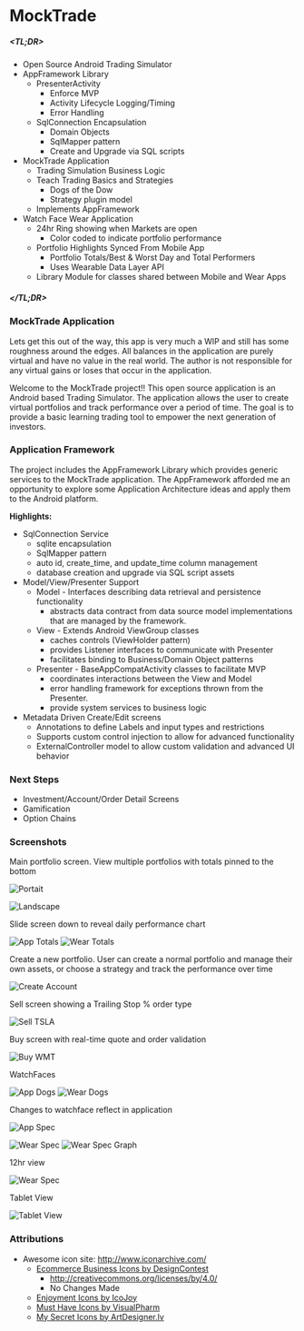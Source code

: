 MockTrade 
===============================


##### &lt;TL;DR&gt;

* Open Source Android Trading Simulator
* AppFramework Library
    * PresenterActivity 
        * Enforce MVP
        * Activity Lifecycle Logging/Timing
        * Error Handling                 
    * SqlConnection Encapsulation
        * Domain Objects
        * SqlMapper pattern
        * Create and Upgrade via SQL scripts
* MockTrade Application
    * Trading Simulation Business Logic
    * Teach Trading Basics and Strategies 
        * Dogs of the Dow
        * Strategy plugin model
    * Implements AppFramework
* Watch Face Wear Application
    * 24hr Ring showing when Markets are open
        * Color coded to indicate portfolio performance
    * Portfolio Highlights Synced From Mobile App
        * Portfolio Totals/Best & Worst Day and Total Performers
        * Uses Wearable Data Layer API
    * Library Module for classes shared between Mobile and Wear Apps

##### &lt;/TL;DR&gt;

### MockTrade Application
Lets get this out of the way, this app is very much a WIP and still has 
some roughness around the edges. All balances in the application are purely 
virtual and have no value in the real world. The author is not responsible 
for any virtual gains or loses that occur in the application. 

Welcome to the MockTrade project!! This open source application is an Android 
based Trading Simulator. The application allows the user to create virtual 
portfolios and track performance over a period of time. The goal is to 
provide a basic learning trading tool to empower the next generation of investors. 

### Application Framework
The project includes the AppFramework Library which provides generic services 
to the MockTrade application. The AppFramework afforded me an opportunity to 
explore some Application Architecture ideas and apply them to the Android platform. 

**Highlights:**

* SqlConnection Service
    * sqlite encapsulation
    * SqlMapper pattern
    * auto id, create_time, and update_time column management
    * database creation and upgrade via SQL script assets
* Model/View/Presenter Support
    * Model - Interfaces describing data retrieval and persistence functionality
        * abstracts data contract from data source
        model implementations that are managed by the framework.
    * View - Extends Android ViewGroup classes
        * caches controls (ViewHolder pattern)
        * provides Listener interfaces to communicate with Presenter
        * facilitates binding to Business/Domain Object patterns
    * Presenter - BaseAppCompatActivity classes to facilitate MVP
        * coordinates interactions between the View and Model 
        * error handling framework for exceptions thrown from the Presenter. 
        * provide system services to business logic
* Metadata Driven Create/Edit screens
    * Annotations to define Labels and input types and restrictions
    * Supports custom control injection to allow for advanced functionality
    * ExternalController model to allow custom validation and advanced UI behavior

### Next Steps
* Investment/Account/Order Detail Screens
* Gamification
* Option Chains

### Screenshots

Main portfolio screen. View multiple portfolios with totals pinned to the bottom

![Portait](assets/ss_app_portrait.png)

![Landscape](assets/ss_app_landscape.png)

Slide screen down to reveal daily performance chart

![App Totals](assets/ss_app_totals.png)
![Wear Totals](assets/ss_watch_totals.png)

Create a new portfolio. User can create a normal portfolio and
manage their own assets, or choose a strategy and track the
performance over time

![Create Account](assets/ss_app_dogs_create.png)

Sell screen showing a Trailing Stop % order type

![Sell TSLA](assets/ss_app_sell_tsla.png)

Buy screen with real-time quote and order validation

![Buy WMT](assets/ss_app_buy_wmt.png)

WatchFaces

![App Dogs](assets/ss_app_dogs.png)
![Wear Dogs](assets/ss_watch_dogs.png)

Changes to watchface reflect in application

![App Spec](assets/ss_app_spec.png)

![Wear Spec](assets/ss_watch_spec.png)
![Wear Spec Graph](assets/ss_watch_spec_graph.png)

12hr view

![Wear Spec](assets/ss_watch_spec_12.png)

Tablet View

![Tablet View](assets/ss_app_tablet.png)


### Attributions
* Awesome icon site: http://www.iconarchive.com/
    * [Ecommerce Business Icons by DesignContest](http://www.designcontest.com) 
        * http://creativecommons.org/licenses/by/4.0/
        * No Changes Made
    * [Enjoyment Icons by IcoJoy](http://www.icojoy.com)
    * [Must Have Icons by VisualPharm](http://www.visualpharm.com/)
    * [My Secret Icons by ArtDesigner.lv](http://artdesigner.lv/) 



